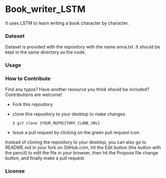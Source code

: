 # Book_writer_LSTM
It uses LSTM to learn writing a book character by character.

### Dateset
Dataset is provided with the repository with the name anna.txt. It should be kept in the same directory as the code. 

### Usage


### How to Contribute
Find any typos? Have another resource you think should be included? Contributions are welcome!

* Fork this repository.

* clone this repository to your desktop to make changes.

      $ git clone {YOUR_REPOSITORY_CLONE_URL}

* Issue a pull request by clicking on the green pull request icon.

Instead of cloning the repository to your desktop, you can also go to README.md in your fork on GitHub.com, hit the Edit button (the button with the pencil) to edit the file in your browser, then hit the Propose file change button, and finally make a pull request.

### License

